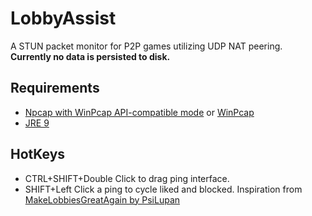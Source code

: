 # LobbyAssist
A STUN packet monitor for P2P games utilizing UDP NAT peering.
**Currently no data is persisted to disk.**
## Requirements
* [Npcap with WinPcap API-compatible mode](https://nmap.org/npcap/) or [WinPcap](https://www.winpcap.org/)
* [JRE 9](http://www.oracle.com/technetwork/java/javase/downloads/index.html)
## HotKeys
* CTRL+SHIFT+Double Click to drag ping interface.
* SHIFT+Left Click a ping to cycle liked and blocked.
Inspiration from [MakeLobbiesGreatAgain by PsiLupan](https://github.com/PsiLupan/MakeLobbiesGreatAgain)